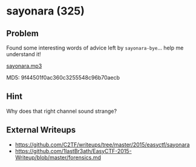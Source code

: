 # sayonara (325)

## Problem

Found some interesting words of advice left by `sayonara-bye`... help me understand it!

[sayonara.mp3](files/sayonara.mp3)

MD5: 9f44501f0ac360c3255548c96b70aecb

## Hint

Why does that right channel sound strange?

## External Writeups

* https://github.com/C2TF/writeups/tree/master/2015/easyctf/sayonara
* https://github.com/1lastBr3ath/EasyCTF-2015-Writeup/blob/master/forensics.md